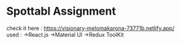 # Spottabl Assignment
check it here : https://visionary-melomakarona-73771b.netlify.app/ </br>
used :
->React.js
->Material UI
->Redux ToolKit


